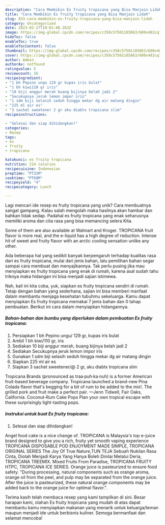 ```yaml
---
description: "Cara Membikin Es fruity tropicana yang Bisa Manjain Lidah"
title: "Cara Membikin Es fruity tropicana yang Bisa Manjain Lidah"
slug: 833-cara-membikin-es-fruity-tropicana-yang-bisa-manjain-lidah
category: Uncategorized
date: 2023-02-27T19:01:08.263Z
image: https://img-global.cpcdn.com/recipes/c358c57501185063/680x482cq70/es-fruity-tropicana-foto-resep-utama.jpg
hideToc: false
enableToc: true
enableTocContent: false
thumbnail: https://img-global.cpcdn.com/recipes/c358c57501185063/680x482cq70/es-fruity-tropicana-foto-resep-utama.jpg
cover: https://img-global.cpcdn.com/recipes/c358c57501185063/680x482cq70/es-fruity-tropicana-foto-resep-utama.jpg
author: Admin
authorAv: notfound
ratingvalue: 5
reviewcount: 16
recipeingredient:
- "1 bh Pepino ungu 129 gr kupas iris bulat"
- "1 bh kiwi110 gr iris"
- "10 biji anggur merah buang bijinya belah jadi 2"
- "Secukupnya jeruk lemon impor iris"
- "1 sdm biji selasih seduh hingga mekar dg air matang dingin"
- "225 ml air es"
- "3 sachet sweetener 2 gr aku diabtx tropicana slim"
recipeinstructions:

- "Selesai dan siap dihidangkan!"
categories:
- Resep
tags:
- es
- fruity
- tropicana

katakunci: es fruity tropicana 
nutrition: 214 calories
recipecuisine: Indonesian
preptime: "PT32M"
cooktime: "PT60M"
recipeyield: "4"
recipecategory: Lunch

---
```





Lagi mencari ide resep es fruity tropicana yang unik? Cara membuatnya sangat gampang. Kalau salah mengolah maka hasilnya akan hambar dan bahkan tidak sedap. Padahal es fruity tropicana yang enak seharusnya memiliki aroma dan cita rasa yang bisa memancing selera Kita.





Some of them are also available at Walmart and Kroger. TROPICANA fruit flavor is more real, and the e-liquid has a high degree of reduction. Intense hit of sweet and fruity flavor with an arctic cooling sensation unlike any other.

Ada beberapa hal yang sedikit banyak berpengaruh terhadap kualitas rasa dari es fruity tropicana, mulai dari jenis bahan, lalu pemilihan bahan segar sampai cara membuat dan menyajikannya. Tak perlu pusing jika mau menyiapkan es fruity tropicana yang enak di rumah, karena asal sudah tahu triknya maka hidangan ini bisa menjadi sajian istimewa.






Nah, kali ini kita coba, yuk, siapkan es fruity tropicana sendiri di rumah. Tetap dengan bahan yang sederhana, sajian ini bisa memberi manfaat dalam membantu menjaga kesehatan tubuhmu sekeluarga. Kamu dapat menyiapkan Es fruity tropicana memakai 7 jenis bahan dan 0 tahap pembuatan. Berikut ini cara dalam menyiapkan hidangannya.

<!--inarticleads1-->

##### Bahan-bahan dan bumbu yang diperlukan dalam pembuatan Es fruity tropicana:

1. Persiapkan 1 bh Pepino ungu/ 129 gr, kupas iris bulat
1. Ambil 1 bh kiwi/110 gr, iris
1. Sediakan 10 biji anggur merah, buang bijinya belah jadi 2
1. Sediakan Secukupnya jeruk lemon impor iris
1. Gunakan 1 sdm biji selasih seduh hingga mekar dg air matang dingin
1. Siapkan 225 ml air es
1. Siapkan 3 sachet sweetener/@ 2 gr, aku diabtx tropicana slim


Tropicana Brands (pronounced as traa·puh·ka·nuh) is a former American fruit-based beverage company. Tropicana launched a brand-new Pina Colada flavor that&#39;s begging for a bit of rum to be added to the mix!. The grilled pork and fruit make a perfect pair. —Jenn Tidwell, Fair Oaks, California. Coconut-Rum Cake Pops Plan your own tropical escape with these surprisingly light-tasting pops. 

<!--inarticleads2-->

##### Instruksi untuk buat Es fruity tropicana:


1. Selesai dan siap dihidangkan!

Angel food cake is a nice change of. TROPICANA is Malaysia&#39;s top e-juice brand designed to give you a rich, fruity yet smooth vaping experience TROPICANA DISPOSABLE POD ENJOYMENT MADE SIMPLE, TROPICANA ORIGINAL SERIES The Joy Of True Nature,TUN TEJA Sebuah Nukilan Rasa Cinta, Diolah Menjadi Karya Yang Hanya Boleh Dinilai Melalui Deria, TROPICANA TREEMIX. Mixed Fruits From Paradise, TROPICANA FRUITY HTPC, TROPICANA ICE SERIES. Orange juice is pasteurized to ensure food safety. &#34;During processing, natural components such as orange aroma, orange oil from the peel, and pulp may be separated from the orange juice. After the juice is pasteurized, these natural orange components may be added back to the orange juice for optimal flavor.&#34;. 

Terima kasih telah membaca resep yang kami tampilkan di sini. Besar harapan kami, olahan Es fruity tropicana yang mudah di atas dapat membantu kamu menyiapkan makanan yang menarik untuk keluarga/teman maupun menjadi ide untuk berbisnis kuliner. Semoga bermanfaat dan selamat mencoba!
